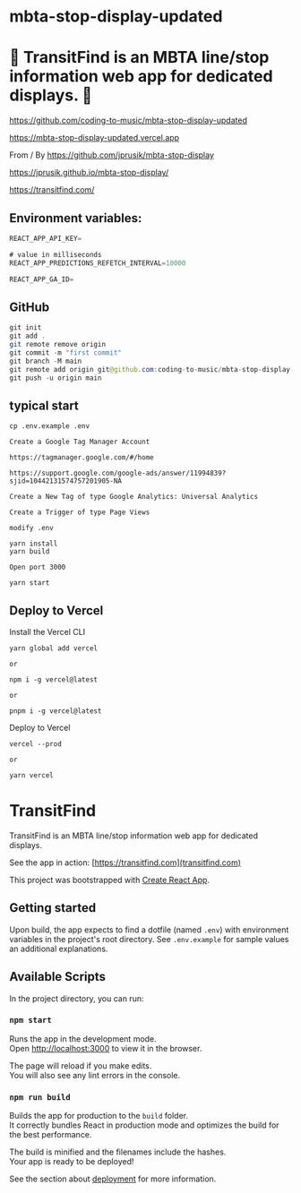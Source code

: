# mbta-stop-display-updated

# 🚀 TransitFind is an MBTA line/stop information web app for dedicated displays. 🚀

https://github.com/coding-to-music/mbta-stop-display-updated

https://mbta-stop-display-updated.vercel.app

From / By https://github.com/jprusik/mbta-stop-display

https://jprusik.github.io/mbta-stop-display/

https://transitfind.com/

## Environment variables:

```java
REACT_APP_API_KEY=

# value in milliseconds
REACT_APP_PREDICTIONS_REFETCH_INTERVAL=10000

REACT_APP_GA_ID=
```

## GitHub

```java
git init
git add .
git remote remove origin
git commit -m "first commit"
git branch -M main
git remote add origin git@github.com:coding-to-music/mbta-stop-display-updated.git
git push -u origin main
```

## typical start

```
cp .env.example .env

Create a Google Tag Manager Account

https://tagmanager.google.com/#/home

https://support.google.com/google-ads/answer/11994839?sjid=10442131574757201905-NA

Create a New Tag of type Google Analytics: Universal Analytics

Create a Trigger of type Page Views

modify .env

yarn install
yarn build

Open port 3000

yarn start
```

## Deploy to Vercel

Install the Vercel CLI

```
yarn global add vercel

or

npm i -g vercel@latest

or

pnpm i -g vercel@latest
```

Deploy to Vercel

```
vercel --prod

or

yarn vercel
```

# TransitFind

TransitFind is an MBTA line/stop information web app for dedicated displays.

See the app in action: [https://transitfind.com](transitfind.com)

This project was bootstrapped with [Create React App](https://github.com/facebook/create-react-app).

## Getting started

Upon build, the app expects to find a dotfile (named `.env`) with environment variables in the project's root directory. See `.env.example` for sample values an additional explanations.

## Available Scripts

In the project directory, you can run:

### `npm start`

Runs the app in the development mode.\
Open [http://localhost:3000](http://localhost:3000) to view it in the browser.

The page will reload if you make edits.\
You will also see any lint errors in the console.

### `npm run build`

Builds the app for production to the `build` folder.\
It correctly bundles React in production mode and optimizes the build for the best performance.

The build is minified and the filenames include the hashes.\
Your app is ready to be deployed!

See the section about [deployment](https://facebook.github.io/create-react-app/docs/deployment) for more information.

